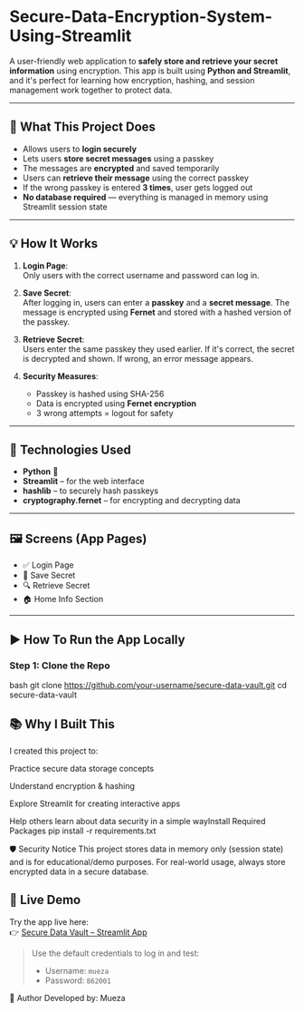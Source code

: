# Secure-Data-Encryption-System-Using-Streamlit

A user-friendly web application to **safely store and retrieve your secret information** using encryption. This app is built using **Python and Streamlit**, and it's perfect for learning how encryption, hashing, and session management work together to protect data.

---

## 📌 What This Project Does

- Allows users to **login securely**
- Lets users **store secret messages** using a passkey
- The messages are **encrypted** and saved temporarily
- Users can **retrieve their message** using the correct passkey
- If the wrong passkey is entered **3 times**, user gets logged out
- **No database required** — everything is managed in memory using Streamlit session state

---

## 💡 How It Works

1. **Login Page**:  
   Only users with the correct username and password can log in.

2. **Save Secret**:  
   After logging in, users can enter a **passkey** and a **secret message**. The message is encrypted using **Fernet** and stored with a hashed version of the passkey.

3. **Retrieve Secret**:  
   Users enter the same passkey they used earlier. If it's correct, the secret is decrypted and shown. If wrong, an error message appears.

4. **Security Measures**:
   - Passkey is hashed using SHA-256
   - Data is encrypted using **Fernet encryption**
   - 3 wrong attempts = logout for safety

---

## 🔧 Technologies Used

- **Python** 🐍
- **Streamlit** – for the web interface
- **hashlib** – to securely hash passkeys
- **cryptography.fernet** – for encrypting and decrypting data

---

## 🖼️ Screens (App Pages)

- ✅ Login Page  
- 🔐 Save Secret  
- 🔍 Retrieve Secret  
- 🏠 Home Info Section

---

## ▶️ How To Run the App Locally

### Step 1: Clone the Repo

bash
git clone https://github.com/your-username/secure-data-vault.git
cd secure-data-vault

## 📚 Why I Built This
I created this project to:

Practice secure data storage concepts

Understand encryption & hashing

Explore Streamlit for creating interactive apps

Help others learn about data security in a simple wayInstall Required Packages
pip install -r requirements.txt


🛡️ Security Notice
This project stores data in memory only (session state) and is for educational/demo purposes. For real-world usage, always store encrypted data in a secure database.



## 🚀 Live Demo

Try the app live here:  
👉 [Secure Data Vault – Streamlit App]()

> Use the default credentials to log in and test:
> - Username: `mueza`  
> - Password: `862001`


🙌 Author
Developed by: Mueza


